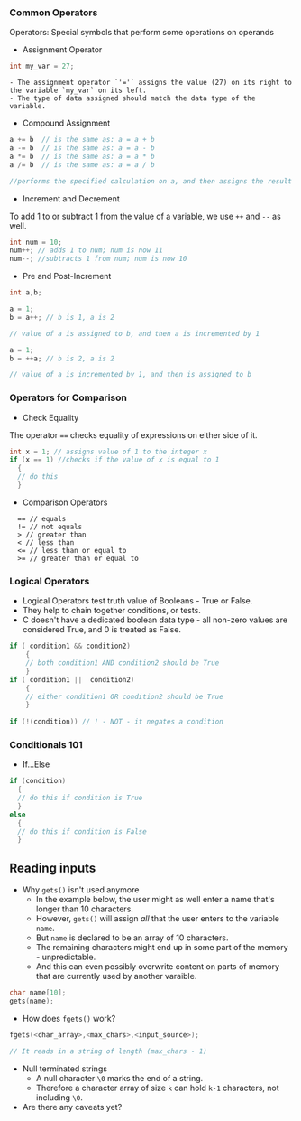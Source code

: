 ### Common Operators
Operators: Special symbols that perform some operations on operands
- Assignment Operator 
```c
int my_var = 27;
```
    - The assignment operator `'='` assigns the value (27) on its right to the variable `my_var` on its left.
    - The type of data assigned should match the data type of the variable.
- Compound Assignment 

```c
a += b  // is the same as: a = a + b
a -= b  // is the same as: a = a - b
a *= b  // is the same as: a = a * b
a /= b  // is the same as: a = a / b

//performs the specified calculation on a, and then assigns the result of the calculation to a.

```
- Increment and Decrement

To add 1 to or subtract 1 from the value of a variable, we use `++` and `--` as well.
```c
int num = 10;
num++; // adds 1 to num; num is now 11
num--; //subtracts 1 from num; num is now 10
```
- Pre and Post-Increment
```c
int a,b;

a = 1;
b = a++; // b is 1, a is 2

// value of a is assigned to b, and then a is incremented by 1

a = 1;
b = ++a; // b is 2, a is 2

// value of a is incremented by 1, and then is assigned to b
```

### Operators for Comparison
- Check Equality

The operator `==` checks equality of expressions on either side of it.
```c
int x = 1; // assigns value of 1 to the integer x
if (x == 1) //checks if the value of x is equal to 1
  {
  // do this
  }

```

- Comparison Operators
```
  == // equals
  != // not equals
  > // greater than
  < // less than
  <= // less than or equal to
  >= // greater than or equal to
```


### Logical Operators

- Logical Operators test truth value of Booleans - True or False.
- They help to chain together conditions, or tests.
- C doesn't have a dedicated boolean data type - all non-zero values are considered True, and 0 is treated as False. 

```c
if ( condition1 && condition2)
    {
    // both condition1 AND condition2 should be True
    }
if ( condition1 ||  condition2)
    {
    // either condition1 OR condition2 should be True
    }
    
if (!(condition)) // ! - NOT - it negates a condition
```

### Conditionals 101
- If...Else
```c
if (condition)
  {
  // do this if condition is True
  }
else
  {
  // do this if condition is False
  }

```
## Reading inputs
- Why `gets()` isn't used anymore
    - In the example below, the user might as well enter a name that's longer than 10 characters.
    - However, `gets()` will assign *all* that the user enters to the variable `name`.
    - But `name` is declared to be an array of 10 characters.
    - The remaining characters might end up in some part of the memory - unpredictable.
    - And this can even possibly overwrite content on parts of memory that are currently used by another varaible.
```c
char name[10];
gets(name);
```

- How does `fgets()` work?
```c
fgets(<char_array>,<max_chars>,<input_source>);

// It reads in a string of length (max_chars - 1)
```
- Null terminated strings
    - A null character `\0` marks the end of a string.
    - Therefore a character array of size `k` can hold `k-1` characters, not including `\0`.
- Are there any caveats yet?

